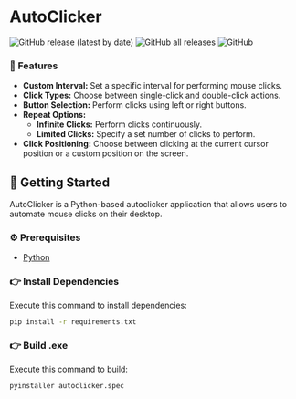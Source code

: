 # AutoClicker
![GitHub release (latest by date)](https://img.shields.io/github/v/release/joseangel-romero/AutoClicker?style=plastic)
![GitHub all releases](https://img.shields.io/github/downloads/joseangel-romero/AutoClicker/total?style=plastic)
![GitHub](https://img.shields.io/github/license/joseangel-romero/AutoClicker?style=plastic)

### 📝 Features

- **Custom Interval:** Set a specific interval for performing mouse clicks.
- **Click Types:** Choose between single-click and double-click actions.
- **Button Selection:** Perform clicks using left or right buttons.
- **Repeat Options:**
  - **Infinite Clicks:** Perform clicks continuously.
  - **Limited Clicks:** Specify a set number of clicks to perform.
- **Click Positioning:** Choose between clicking at the current cursor position or a custom position on the screen.

## 🚀 Getting Started

AutoClicker is a Python-based autoclicker application that allows users to automate mouse clicks on their desktop.

### ⚙️ Prerequisites

- [Python](https://www.python.org/downloads/)

### 👉 Install Dependencies

Execute this command to install dependencies:

```bash
pip install -r requirements.txt
```

### 👉 Build .exe

Execute this command to build:

```bash
pyinstaller autoclicker.spec
```
